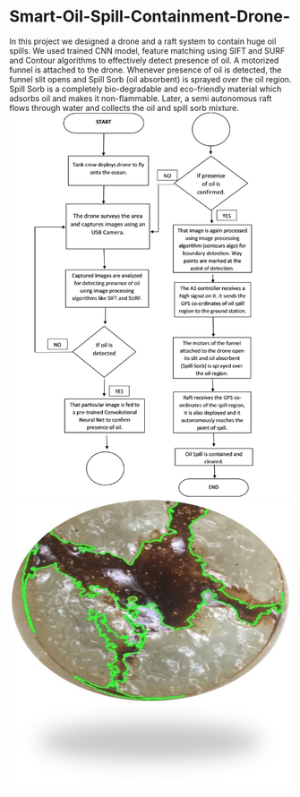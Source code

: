 # Smart-Oil-Spill-Containment-Drone-
In this project we designed a drone and a raft system to contain huge oil spills. We used trained CNN model, feature matching using SIFT and SURF and Contour algorithms to effectively detect presence of oil. A motorized funnel is attached to the drone. Whenever presence of oil is detected, the funnel slit opens and Spill Sorb (oil absorbent) is sprayed over the oil region. Spill Sorb is a completely bio-degradable and eco-friendly material which adsorbs oil and makes it non-flammable. Later, a semi autonomous raft flows through water and collects the oil and spill sorb mixture. 
![Flow](https://github.com/PatilVrush/Smart-Oil-Spill-Containment-Drone-/blob/master/flow.png)
![Result](https://github.com/PatilVrush/Smart-Oil-Spill-Containment-Drone-/blob/master/Picture1.jpg)

